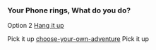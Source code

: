 <h3> Your Phone rings, What do you do? <br> </h3>

<!-- <p> Option 1 <a href="../restoffolder/pickup.md"> Pick it up </a> <p> -->
<p> Option 2 <a href="hangup.md"> Hang it up </a> <p>

<!-- [pickup.md]( -->

Pick it up [choose-your-own-adventure](../restoffolder/pickup.md) Pick it up